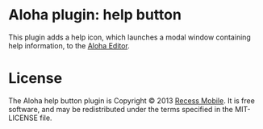 Aloha plugin: help button
=========================

This plugin adds a help icon, which launches a modal window containing help information, to the [Aloha Editor](http://www.aloha-editor.org/).


License
=======

The Aloha help button plugin is Copyright © 2013 [Recess Mobile](http://recess.im/).
It is free software, and may be redistributed under the terms specified in the MIT-LICENSE file.